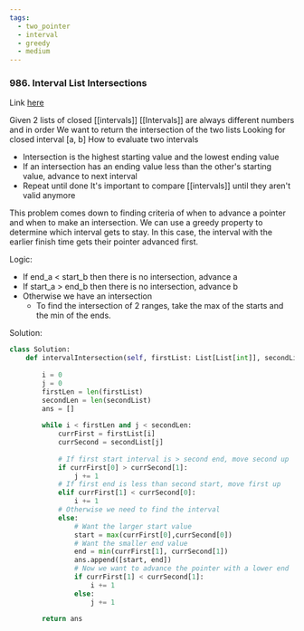 ```yaml
---
tags:
  - two_pointer
  - interval
  - greedy
  - medium
---
```


### 986. Interval List Intersections
Link [here](https://leetcode.com/problems/interval-list-intersections/)
  
Given 2 lists of closed [[intervals]]
[[Intervals]] are always different numbers and in order
We want to return the intersection of the two lists
Looking for closed interval [a, b]
How to evaluate two intervals
- Intersection is the highest starting value and the lowest ending value
- If an intersection has an ending value less than the other's starting value, advance to next interval
- Repeat until done
It's important to compare [[intervals]] until they aren't valid anymore

This problem comes down to finding criteria of when to advance a pointer and when to make an intersection. We can use a greedy property to determine which interval gets to stay. In this case, the interval with the earlier finish time gets their pointer advanced first. 

Logic:
 - If end_a < start_b then there is no intersection, advance a
 - If start_a > end_b then there is no intersection, advance b
 - Otherwise we have an intersection
   - To find the intersection of 2 ranges, take the max of the starts and the min of the ends.
  
Solution:
```python
class Solution:
    def intervalIntersection(self, firstList: List[List[int]], secondList: List[List[int]]) -> List[List[int]]:
        
        i = 0
        j = 0
        firstLen = len(firstList)
        secondLen = len(secondList)
        ans = []
        
        while i < firstLen and j < secondLen:
            currFirst = firstList[i]
            currSecond = secondList[j]
            
            # If first start interval is > second end, move second up
            if currFirst[0] > currSecond[1]:
                j += 1
            # If first end is less than second start, move first up
            elif currFirst[1] < currSecond[0]:
                i += 1
            # Otherwise we need to find the interval
            else:
                # Want the larger start value
                start = max(currFirst[0],currSecond[0])
                # Want the smaller end value
                end = min(currFirst[1], currSecond[1])
                ans.append([start, end])
                # Now we want to advance the pointer with a lower end 
                if currFirst[1] < currSecond[1]:
                    i += 1
                else:
                    j += 1
        
        return ans
```
